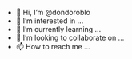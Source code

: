 - 👋 Hi, I’m @dondoroblo
- 👀 I’m interested in ...
- 🌱 I’m currently learning ...
- 💞️ I’m looking to collaborate on ...
- 📫 How to reach me ...

<!---
dondoroblo/dondoroblo is a ✨ special ✨ repository because its `README.md` (this file) appears on your GitHub profile.
You can click the Preview link to take a look at your changes.
--->
